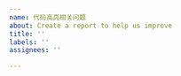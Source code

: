 ```yaml
---
name: 代码高亮相关问题
about: Create a report to help us improve
title: ''
labels: ''
assignees: ''

---
```


<!--
反馈前请确保已阅读
反馈前请确保已阅读
反馈前请确保已阅读

如你需要代码高亮功能的话，请先安装 https://simpread.ksria.cn/plugins/details/klGUASLasg

代码高亮插件因为不同的原页面高亮规则会形成不同的高亮方案，所以比较被动，我仅适配了常见的一些代码高亮规则，但仍有一些漏网之鱼，所以一旦发现代码高亮问题，请 **统一** 发到

https://github.com/Kenshin/simpread/issues/500 下面

-->
